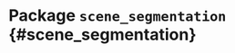 # Package `scene_segmentation` {#scene_segmentation}

<move-here src='#scene_segmentation-autogenerated'/>
